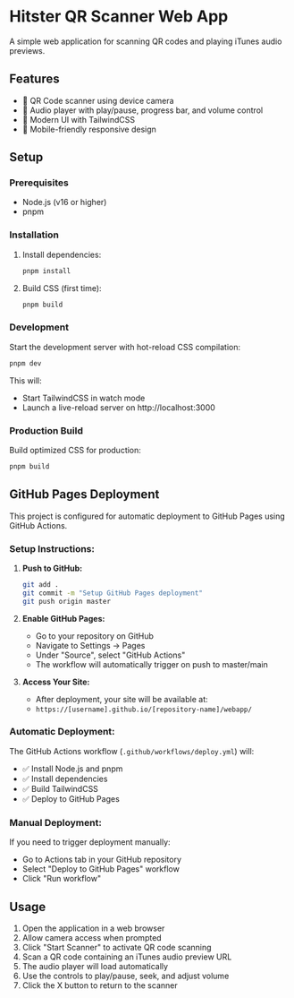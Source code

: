 # Hitster QR Scanner Web App

A simple web application for scanning QR codes and playing iTunes audio previews.

## Features

- 📱 QR Code scanner using device camera
- 🎵 Audio player with play/pause, progress bar, and volume control
- 🎨 Modern UI with TailwindCSS
- 📱 Mobile-friendly responsive design

## Setup

### Prerequisites

- Node.js (v16 or higher)
- pnpm

### Installation

1. Install dependencies:
   ```bash
   pnpm install
   ```

2. Build CSS (first time):
   ```bash
   pnpm build
   ```

### Development

Start the development server with hot-reload CSS compilation:

```bash
pnpm dev
```

This will:
- Start TailwindCSS in watch mode
- Launch a live-reload server on http://localhost:3000

### Production Build

Build optimized CSS for production:

```bash
pnpm build
```

## GitHub Pages Deployment

This project is configured for automatic deployment to GitHub Pages using GitHub Actions.

### Setup Instructions:

1. **Push to GitHub:**
   ```bash
   git add .
   git commit -m "Setup GitHub Pages deployment"
   git push origin master
   ```

2. **Enable GitHub Pages:**
   - Go to your repository on GitHub
   - Navigate to Settings → Pages
   - Under "Source", select "GitHub Actions"
   - The workflow will automatically trigger on push to master/main

3. **Access Your Site:**
   - After deployment, your site will be available at:
   - `https://[username].github.io/[repository-name]/webapp/`

### Automatic Deployment:

The GitHub Actions workflow (`.github/workflows/deploy.yml`) will:
- ✅ Install Node.js and pnpm
- ✅ Install dependencies
- ✅ Build TailwindCSS
- ✅ Deploy to GitHub Pages

### Manual Deployment:

If you need to trigger deployment manually:
- Go to Actions tab in your GitHub repository
- Select "Deploy to GitHub Pages" workflow
- Click "Run workflow"

## Usage

1. Open the application in a web browser
2. Allow camera access when prompted
3. Click "Start Scanner" to activate QR code scanning
4. Scan a QR code containing an iTunes audio preview URL
5. The audio player will load automatically
6. Use the controls to play/pause, seek, and adjust volume
7. Click the X button to return to the scanner
